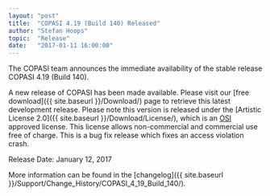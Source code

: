 ```yaml
---
layout: "post"
title:  "COPASI 4.19 (Build 140) Released"
author: "Stefan Hoops"
topic:  "Release"
date:   "2017-01-11 16:00:00"
---
```


The COPASI team announces the immediate availability of the stable
release COPASI 4.19 (Build 140). 

A new release of COPASI has been made available. Please visit our 
[free download]({{ site.baseurl }}/Download/)
page to retrieve this latest development release. Please
note this version is released under the 
[Artistic License 2.0]({{ site.baseurl }}/Download/License/),
which is an [OSI](http://www.opensource.org/) approved license. This license
allows non-commercial and commercial use free of charge. This is a bug fix release
which fixes an access violation crash. 

Release Date: January 12, 2017

More information can be found in the
[changelog]({{ site.baseurl }}/Support/Change_History/COPASI_4_19_Build_140/).

